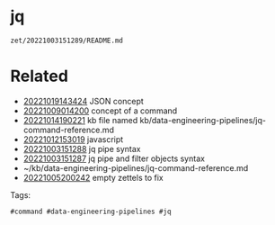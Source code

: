 # jq

` zet/20221003151289/README.md `

# Related

- [20221019143424](/zet/20221019143424/README.md) JSON concept
- [20221009014200](/zet/20221009014200/README.md) concept of a command
- [20221014190221](/zet/20221014190221/README.md) kb file named kb/data-engineering-pipelines/jq-command-reference.md
- [20221012153019](/zet/20221012153019/README.md) javascript
- [20221003151288](/zet/20221003151288/README.md) jq pipe syntax
- [20221003151287](/zet/20221003151287/README.md) jq pipe and filter objects syntax
- ~/kb/data-engineering-pipelines/jq-command-reference.md
- [20221005200242](/zet/20221005200242/README.md) empty zettels to fix

Tags:

    #command #data-engineering-pipelines #jq 
